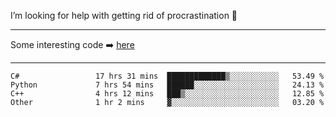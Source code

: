 I’m looking for help with getting rid of procrastination 🤔

-----

Some interesting code :arrow_right: [here](https://github.com/zhen8838/playground)

-----

<!--START_SECTION:waka-->

```text
C#                 17 hrs 31 mins  █████████████▒░░░░░░░░░░░   53.49 %
Python             7 hrs 54 mins   ██████░░░░░░░░░░░░░░░░░░░   24.13 %
C++                4 hrs 12 mins   ███▒░░░░░░░░░░░░░░░░░░░░░   12.85 %
Other              1 hr 2 mins     ▓░░░░░░░░░░░░░░░░░░░░░░░░   03.20 %
```

<!--END_SECTION:waka-->

<!--
**zhen8838/zhen8838** is a ✨ _special_ ✨ repository because its `README.md` (this file) appears on your GitHub profile.

Here are some ideas to get you started:

- 🔭 I’m currently working on ...
- 🌱 I’m currently learning ...
- 👯 I’m looking to collaborate on ...
 ...
- 💬 Ask me about ...
- 📫 How to reach me: ...
- 😄 Pronouns: ...
- ⚡ Fun fact: ...
-->
